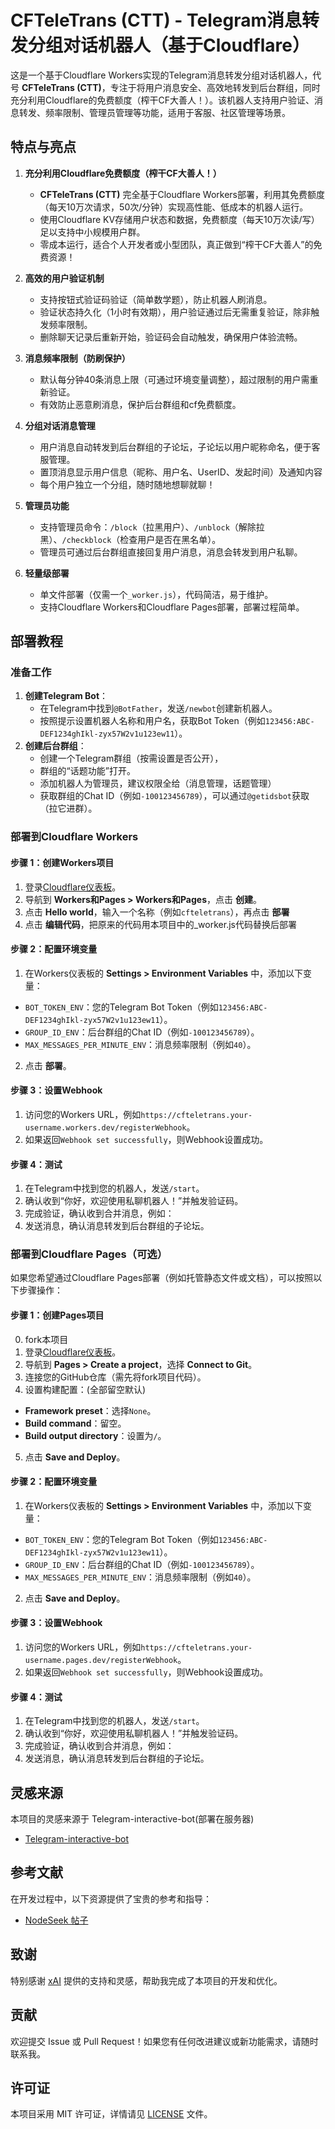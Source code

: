 # CFTeleTrans (CTT) - Telegram消息转发分组对话机器人（基于Cloudflare）

这是一个基于Cloudflare Workers实现的Telegram消息转发分组对话机器人，代号 **CFTeleTrans (CTT)**，专注于将用户消息安全、高效地转发到后台群组，同时充分利用Cloudflare的免费额度（榨干CF大善人！）。该机器人支持用户验证、消息转发、频率限制、管理员管理等功能，适用于客服、社区管理等场景。

## 特点与亮点

1. **充分利用Cloudflare免费额度（榨干CF大善人！）**  
   - **CFTeleTrans (CTT)** 完全基于Cloudflare Workers部署，利用其免费额度（每天10万次请求，50次/分钟）实现高性能、低成本的机器人运行。
   - 使用Cloudflare KV存储用户状态和数据，免费额度（每天10万次读/写）足以支持中小规模用户群。
   - 零成本运行，适合个人开发者或小型团队，真正做到“榨干CF大善人”的免费资源！

2. **高效的用户验证机制**  
   - 支持按钮式验证码验证（简单数学题），防止机器人刷消息。
   - 验证状态持久化（1小时有效期），用户验证通过后无需重复验证，除非触发频率限制。
   - 删除聊天记录后重新开始，验证码会自动触发，确保用户体验流畅。

3. **消息频率限制（防刷保护）**  
   - 默认每分钟40条消息上限（可通过环境变量调整），超过限制的用户需重新验证。
   - 有效防止恶意刷消息，保护后台群组和cf免费额度。

4. **分组对话消息管理**  
   - 用户消息自动转发到后台群组的子论坛，子论坛以用户昵称命名，便于客服管理。
   - 置顶消息显示用户信息（昵称、用户名、UserID、发起时间）及通知内容
   - 每个用户独立一个分组，随时随地想聊就聊！

5. **管理员功能**  
   - 支持管理员命令：`/block`（拉黑用户）、`/unblock`（解除拉黑）、`/checkblock`（检查用户是否在黑名单）。
   - 管理员可通过后台群组直接回复用户消息，消息会转发到用户私聊。

6. **轻量级部署**  
   - 单文件部署（仅需一个`_worker.js`），代码简洁，易于维护。
   - 支持Cloudflare Workers和Cloudflare Pages部署，部署过程简单。

## 部署教程

### 准备工作
1. **创建Telegram Bot**：
   - 在Telegram中找到`@BotFather`，发送`/newbot`创建新机器人。
   - 按照提示设置机器人名称和用户名，获取Bot Token（例如`123456:ABC-DEF1234ghIkl-zyx57W2v1u123ew11`）。
2. **创建后台群组**：
   - 创建一个Telegram群组（按需设置是否公开），
   - 群组的“话题功能”打开。
   - 添加机器人为管理员，建议权限全给（消息管理，话题管理）
   - 获取群组的Chat ID（例如`-100123456789`），可以通过`@getidsbot`获取（拉它进群）。

### 部署到Cloudflare Workers

#### 步骤 1：创建Workers项目
1. 登录[Cloudflare仪表板](https://dash.cloudflare.com/)。
2. 导航到 **Workers和Pages > Workers和Pages**，点击 **创建**。
3. 点击 **Hello world**，输入一个名称（例如`cfteletrans`），再点击 **部署**
4. 点击 **编辑代码**，把原来的代码用本项目中的_worker.js代码替换后部署

#### 步骤 2：配置环境变量
1. 在Workers仪表板的 **Settings > Environment Variables** 中，添加以下变量：
- `BOT_TOKEN_ENV`：您的Telegram Bot Token（例如`123456:ABC-DEF1234ghIkl-zyx57W2v1u123ew11`）。
- `GROUP_ID_ENV`：后台群组的Chat ID（例如`-100123456789`）。
- `MAX_MESSAGES_PER_MINUTE_ENV`：消息频率限制（例如`40`）。
2. 点击 **部署**。

#### 步骤 3：设置Webhook
1. 访问您的Workers URL，例如`https://cfteletrans.your-username.workers.dev/registerWebhook`。
2. 如果返回`Webhook set successfully`，则Webhook设置成功。

#### 步骤 4：测试
1. 在Telegram中找到您的机器人，发送`/start`。
2. 确认收到“你好，欢迎使用私聊机器人！”并触发验证码。
3. 完成验证，确认收到合并消息，例如：
4. 发送消息，确认消息转发到后台群组的子论坛。

### 部署到Cloudflare Pages（可选）

如果您希望通过Cloudflare Pages部署（例如托管静态文件或文档），可以按照以下步骤操作：

#### 步骤 1：创建Pages项目
0. fork本项目
1. 登录[Cloudflare仪表板](https://dash.cloudflare.com/)。
2. 导航到 **Pages > Create a project**，选择 **Connect to Git**。
3. 连接您的GitHub仓库（需先将fork项目代码）。
4. 设置构建配置：(全部留空默认)
- **Framework preset**：选择`None`。
- **Build command**：留空。
- **Build output directory**：设置为`/`。
5. 点击 **Save and Deploy**。

#### 步骤 2：配置环境变量
1. 在Workers仪表板的 **Settings > Environment Variables** 中，添加以下变量：
- `BOT_TOKEN_ENV`：您的Telegram Bot Token（例如`123456:ABC-DEF1234ghIkl-zyx57W2v1u123ew11`）。
- `GROUP_ID_ENV`：后台群组的Chat ID（例如`-100123456789`）。
- `MAX_MESSAGES_PER_MINUTE_ENV`：消息频率限制（例如`40`）。
2. 点击 **Save and Deploy**。

#### 步骤 3：设置Webhook
1. 访问您的Workers URL，例如`https://cfteletrans.your-username.pages.dev/registerWebhook`。
2. 如果返回`Webhook set successfully`，则Webhook设置成功。

#### 步骤 4：测试
1. 在Telegram中找到您的机器人，发送`/start`。
2. 确认收到“你好，欢迎使用私聊机器人！”并触发验证码。
3. 完成验证，确认收到合并消息，例如：
4. 发送消息，确认消息转发到后台群组的子论坛。

## 灵感来源
本项目的灵感来源于 Telegram-interactive-bot(部署在服务器)

- [Telegram-interactive-bot](https://github.com/MiHaKun/Telegram-interactive-bot)

## 参考文献

在开发过程中，以下资源提供了宝贵的参考和指导：

- [NodeSeek 帖子](https://www.nodeseek.com/post-237769-1)

## 致谢

特别感谢 [xAI](https://x.ai/) 提供的支持和灵感，帮助我完成了本项目的开发和优化。

## 贡献

欢迎提交 Issue 或 Pull Request！如果您有任何改进建议或新功能需求，请随时联系我。

## 许可证

本项目采用 MIT 许可证，详情请见 [LICENSE](LICENSE) 文件。
